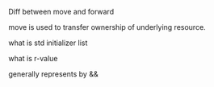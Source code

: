 Diff between move and forward

move is used to transfer ownership of underlying resource.

what is std initializer list

what is r-value

generally represents by &&

